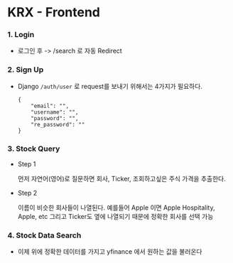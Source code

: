 # KRX - Frontend

### 1. Login ###

- 로그인 후 -> /search 로 자동 Redirect

### 2. Sign Up ###

- Django `/auth/user` 로 request를 보내기 위해서는 4가지가 필요하다.

    ```
    {
        "email": "",
        "username": "",
        "password": "",
        "re_password": ""
    }
    ```

### 3. Stock Query ###

- Step 1

    먼저 자연어(영어)로 질문하면 회사, Ticker, 조회하고싶은 주식 가격을 추출한다.

- Step 2

    이름이 비슷한 회사들이 나열된다. 예를들어 Apple 이면 Apple Hospitality, Apple, etc 그리고 Ticker도 옆에 나열되기 때문에 정확한 회사를 선택 가능

### 4. Stock Data Search ###

- 이제 위에 정확한 데이터를 가지고 yfinance 에서 원하는 값을 불러온다
